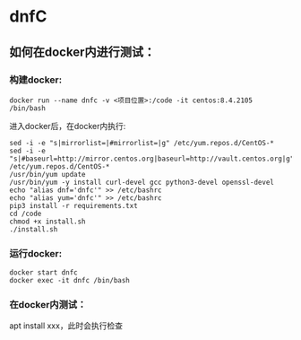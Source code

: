 # dnfC

## 如何在docker内进行测试：
### 构建docker:
```
docker run --name dnfc -v <项目位置>:/code -it centos:8.4.2105 /bin/bash
```
进入docker后，在docker内执行:
```
sed -i -e "s|mirrorlist=|#mirrorlist=|g" /etc/yum.repos.d/CentOS-*
sed -i -e "s|#baseurl=http://mirror.centos.org|baseurl=http://vault.centos.org|g" /etc/yum.repos.d/CentOS-*
/usr/bin/yum update
/usr/bin/yum -y install curl-devel gcc python3-devel openssl-devel
echo "alias dnf='dnfc'" >> /etc/bashrc
echo "alias yum='dnfc'" >> /etc/bashrc
pip3 install -r requirements.txt
cd /code
chmod +x install.sh
./install.sh
```
### 运行docker:
```
docker start dnfc
docker exec -it dnfc /bin/bash
```
### 在docker内测试：
apt install xxx，此时会执行检查